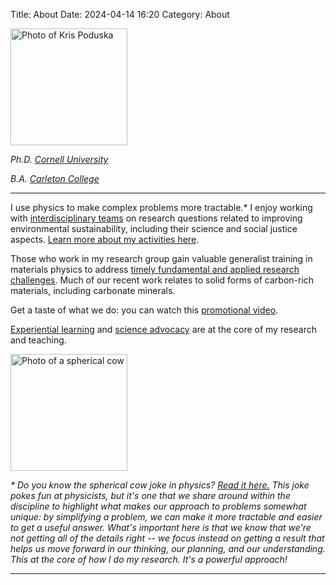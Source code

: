 Title: About
Date: 2024-04-14 16:20
Category: About

<p><img src="../images/kp.jpg" title ="Photo of Kris Poduska" alt="Photo of Kris Poduska" width="187">  <br></p>
<p><i>Ph.D. <a href="http://www.cornell.edu">Cornell University</a> <br></p>
<p>B.A. <a href="http://www.carleton.edu">Carleton College</a> </i><br></p>
<p>

<hr>

I use physics to make complex problems more tractable.*  I enjoy working with <a href="research.html">interdisciplinary teams</a> on research questions related to improving environmental sustainability, including their science and social justice aspects. <a href="cv.html">Learn more about my activities here</a>.

<p>

Those who work in my research group gain valuable generalist training in materials physics to address <a href="projects.html">timely fundamental and applied research challenges</a>. Much of our recent work relates to solid forms of carbon-rich materials, including carbonate minerals.

<p>

 Get a taste of what we do: you can watch this <a href="https://www.youtube.com/watch?v=leOXt4VeFt8">promotional video</a>.

 <p>

<a href="https://kpoduska.github.io/PoduskaLab/pages/teaching.html">Experiential learning</a> and <a href="advocacy.html">science advocacy</a> are at the core of my research and teaching.

<p>

<img src="../images/cow.jpg" title ="Photo of a spherical cow" alt="Photo of a spherical cow" width="187">  <br>

<p>

<i>* Do you know the spherical cow joke in physics? <a href="https://en.wikipedia.org/wiki/Spherical_cow">Read it here.</a> This joke pokes fun at physicists, but it's one that we share around within the discipline to highlight what makes our approach to problems somewhat unique: by simplifying a problem, we can make it more tractable and easier to get a useful answer. What's important here is that we know that we're not getting all of the details right -- we focus instead on getting a result that helps us move forward in our thinking, our planning, and our understanding. This at the core of how I do my research. It's a powerful approach!</i>

<hr>
